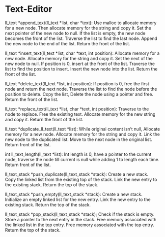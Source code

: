 # Text-Editor
ll_text *append_text(ll_text *list, char *text): Use malloc to allocate memory for a new node. Then allocate memory for the string and copy it. Set the next pointer of the new node to null. If the list is empty, the new node becomes the front of the list. Traverse the list to find the last node. Append the new node to the end of the list. Return the front of the list.

ll_text *insert_text(ll_text *list, char *text, int position): Allocate memory for a new node. Allocate memory for the string and copy it. Set the next of the new node to null. If position is 0, insert at the front of the list. Traverse the list to find the position to insert. Insert the new node into the list. Return the front of the list.

ll_text *delete_text(ll_text *list, int position): If position is 0, free the first node and return the next node. Traverse the list to find the node before the position to delete. Copy the list, Delete the node using a pointer and free. Return the front of the list.

ll_text *replace_text(ll_text *list, char *text, int position): Traverse to the node to replace. Free the existing text. Allocate memory for the new string and copy it. Return the front of the list.

ll_text *duplicate_ll_text(ll_text *list): While original content isn’t null, Allocate memory for a new node. Allocate memory for the string and copy it. Link the new node to the duplicated list. Move to the next node in the original list. Return front of the list.

int ll_text_length(ll_text *list): Int length is 0, have a pointer to the current node, traverse the node till current is null while adding 1 to length each time. Return front of the list.

ll_text_stack *push_duplicate(ll_text_stack *stack): Create a new stack. Copy the linked list from the existing top of the stack. Link the new entry to the existing stack. Return the top of the stack.

ll_text_stack *push_empty(ll_text_stack *stack): Create a new stack. Initialize an empty linked list for the new entry. Link the new entry to the existing stack. Return the top of the stack.

ll_text_stack *pop_stack(ll_text_stack *stack); Check if the stack is empty. Store a pointer to the next entry in the stack. Free memory associated with the linked list in the top entry. Free memory associated with the top entry. Return the top of the stack.
